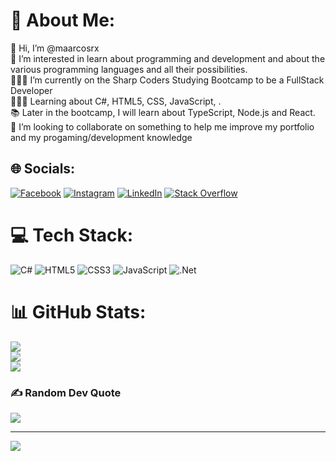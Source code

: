 # 💫 About Me:
👋 Hi, I’m @maarcosrx<br>👀 I’m interested in learn about programming and development and about the various programming languages and all their possibilities.<br>👨🏻‍💻 I’m currently on the Sharp Coders Studying Bootcamp to be a FullStack Developer<br>👨🏻‍💻 Learning about C#, HTML5, CSS, JavaScript, .<br>📚 Later in the bootcamp, I will learn about TypeScript, Node.js and React.<br>💞️ I’m looking to collaborate on something to help me improve my portfolio and my progaming/development knowledge<br>


## 🌐 Socials:
[![Facebook](https://img.shields.io/badge/Facebook-%231877F2.svg?logo=Facebook&logoColor=white)](https://facebook.com/www.facebook.com/marcos.depadua) [![Instagram](https://img.shields.io/badge/Instagram-%23E4405F.svg?logo=Instagram&logoColor=white)](https://instagram.com/marcos.depadua) [![LinkedIn](https://img.shields.io/badge/LinkedIn-%230077B5.svg?logo=linkedin&logoColor=white)](https://www.linkedin.com/in/marcos-pádua-83ba37172/) [![Stack Overflow](https://img.shields.io/badge/-Stackoverflow-FE7A16?logo=stack-overflow&logoColor=white)](https://stackoverflow.com/users/20805172) 

# 💻 Tech Stack:
![C#](https://img.shields.io/badge/c%23-%23239120.svg?style=flat&logo=c-sharp&logoColor=white) ![HTML5](https://img.shields.io/badge/html5-%23E34F26.svg?style=flat&logo=html5&logoColor=white) ![CSS3](https://img.shields.io/badge/css3-%231572B6.svg?style=flat&logo=css3&logoColor=white) ![JavaScript](https://img.shields.io/badge/javascript-%23323330.svg?style=flat&logo=javascript&logoColor=%23F7DF1E) ![.Net](https://img.shields.io/badge/.NET-5C2D91?style=flat&logo=.net&logoColor=white)
# 📊 GitHub Stats:
![](https://github-readme-stats.vercel.app/api?username=maarcosrx&theme=shades-of-purple&hide_border=false&include_all_commits=true&count_private=false)<br/>
![](https://github-readme-streak-stats.herokuapp.com/?user=maarcosrx&theme=shades-of-purple&hide_border=false)<br/>
![](https://github-readme-stats.vercel.app/api/top-langs/?username=maarcosrx&theme=shades-of-purple&hide_border=false&include_all_commits=true&count_private=false&layout=compact)

### ✍️ Random Dev Quote
![](https://quotes-github-readme.vercel.app/api?type=horizontal&theme=radical)

---
[![](https://visitcount.itsvg.in/api?id=maarcosrx&icon=5&color=0)](https://visitcount.itsvg.in)

<!-- Proudly created with GPRM ( https://gprm.itsvg.in ) -->
